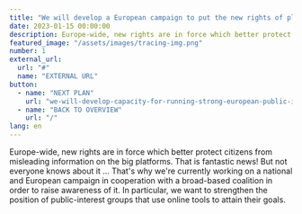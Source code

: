 ```yaml
---
title: "We will develop a European campaign to put the new rights of platform users in the spotlight"
date: 2023-01-15 00:00:00
description: Europe-wide, new rights are in force which better protect citizens from misleading information on the big platforms. That is fantastic news
featured_image: "/assets/images/tracing-img.png"
number: 1
external_url:
  url: "#"
  name: "EXTERNAL URL"
button:
  - name: "NEXT PLAN"
    url: "we-will-develop-capacity-for-running-strong-european-public-information-campaigns"
  - name: "BACK TO OVERVIEW"
    url: "/"
lang: en
---
```


Europe-wide, new rights are in force which better protect citizens from misleading information on the big platforms. That is fantastic news! But not everyone knows about it ... That's why we're currently working on a national and European campaign in cooperation with a broad-based coalition in order to raise awareness of it. In particular, we want to strengthen the position of public-interest groups that use online tools to attain their goals.